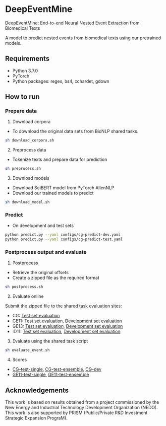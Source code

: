 # DeepEventMine
DeepEventMine: End-to-end Neural Nested Event Extraction from Biomedical Texts

A model to predict nested events from biomedical texts using our pretrained models.

## Requirements
- Python 3.7.0
- PyTorch
- Python packages: regex, bs4, cchardet, gdown

## How to run

### Prepare data
1. Download corpora
- To download the original data sets from BioNLP shared tasks.
```bash
sh download_corpora.sh
```

2. Preprocess data
- Tokenize texts and prepare data for prediction
```bash
sh preprocess.sh
```

3. Download models
- Download SciBERT model from PyTorch AllenNLP
- Download our trained models to predict
```bash
sh download_model.sh
```


### Predict

- On development and test sets
```bash
python predict.py --yaml configs/cg-predict-dev.yaml
python predict.py --yaml configs/cg-predict-test.yaml
```

### Postprocess output and evaluate

1. Postprocess
- Retrieve the original offsets
- Create a zipped file as the required format
```bash
sh postprocess.sh
```

2. Evaluate online

Submit the zipped file to the shared task evaluation sites:

- CG: [Test set evaluation](http://weaver.nlplab.org/~bionlp-st/BioNLP-ST-2013/CG/submission/)
- GE11: [Test set evaluation](http://bionlp-st.dbcls.jp/GE/2011/eval-test/), [Development set evaluation](http://bionlp-st.dbcls.jp/GE/2011/eval-development/)
- GE13: [Test set evaluation](http://bionlp-st.dbcls.jp/GE/2013/eval-test/), [Development set evaluation](http://bionlp-st.dbcls.jp/GE/2013/eval-development/)
- ID11: [Test set evaluation](http://weaver.nlplab.org/~bionlp-st/BioNLP-ST/ID/test-eval.html), [Development set evaluation](http://weaver.nlplab.org/~bionlp-st/BioNLP-ST/ID/devel-eval.htm)

3. Evaluate using the shared task script

```bash
sh evaluate_event.sh
```

4. Scores

- [CG-test-single](https://drive.google.com/drive/u/0/folders/191K4up_Pa-E3-llqHKUIBfHPszI2LtNU), [CG-test-ensemble](https://drive.google.com/drive/u/0/folders/191K4up_Pa-E3-llqHKUIBfHPszI2LtNU), [CG-dev](https://drive.google.com/file/d/1u1zKcGavDVEAnAwZq6cI_cxQcqERvoAZ/view?usp=sharing)
- [GE11-test-single](https://drive.google.com/file/d/16P27hCOo3cjiclMJ-uTW5KMGHfxZ2MLO/view?usp=sharing), [GE11-test-ensemble](https://drive.google.com/file/d/1kDXukxggUuLD6XV8qdd7pevHMJXFRQhK/view?usp=sharing)

## Acknowledgements
This work is based on results obtained from a project commissioned by the New Energy and Industrial Technology Development Organization (NEDO).
This work is also supported by PRISM (Public/Private R&D Investment Strategic Expansion PrograM).